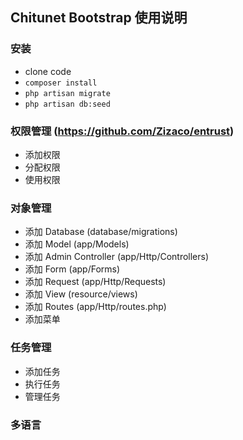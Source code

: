 ## Chitunet Bootstrap 使用说明

### 安装
- clone code
- `composer install`
- `php artisan migrate`
- `php artisan db:seed`

### 权限管理 (https://github.com/Zizaco/entrust)
- 添加权限
- 分配权限
- 使用权限

### 对象管理
- 添加 Database (database/migrations)
- 添加 Model (app/Models)
- 添加 Admin Controller (app/Http/Controllers)
- 添加 Form  (app/Forms)
- 添加 Request  (app/Http/Requests)
- 添加 View (resource/views)
- 添加 Routes (app/Http/routes.php)
- 添加菜单

### 任务管理
- 添加任务
- 执行任务
- 管理任务

### 多语言





